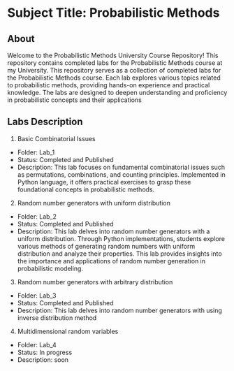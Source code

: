 # Subject Title: Probabilistic Methods

## About

Welcome to the Probabilistic Methods University Course Repository!
This repository contains completed labs for the Probabilistic Methods course at my University. This repository serves as a collection of completed labs for the Probabilistic Methods course. Each lab explores various topics related to probabilistic methods, providing hands-on experience and practical knowledge. The labs are designed to deepen understanding and proficiency in probabilistic concepts and their applications

## Labs Description
1. Basic Combinatorial Issues
  - Folder: Lab_1
  - Status: Completed and Published
  - Description: This lab focuses on fundamental combinatorial issues such as permutations, combinations, and counting principles. Implemented in Python language, it offers practical exercises to grasp these foundational concepts in probabilistic methods.
2. Random number generators with uniform distribution 
  - Folder: Lab_2
  - Status: Completed and Published
  - Description: This lab delves into random number generators with a uniform distribution. Through Python implementations, students explore various methods of generating random numbers with uniform distribution and analyze their properties. This lab provides insights into the importance and applications of random number generation in probabilistic modeling.
3. Random number generators with arbitrary distribution 
  - Folder: Lab_3
  - Status: Completed and Published
  - Description:  This lab delves into random number generators with using inverse distribution method
4.  Multidimensional random variables
  - Folder: Lab_4
  - Status: In progress
  - Description: soon


